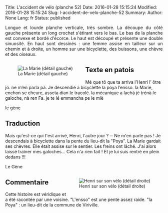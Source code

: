 Title: L'accident de vélo (planche 52)
Date: 2016-01-28 15:15:24
Modified: 2016-01-28 15:15:24
Slug: l-accident-de-velo-planche-52
Summary: 
Author: None
Lang: fr
Status: published

<p style="text-align:justify;">Longue et lourde planche verticale, très sombre. La découpe du côté gauche présente un long crochet s'étirant vers le bas. Le bas de la planche est convexe et bordé d'écorce. Le haut est découpé et présente une double sinuosité. En haut sont dessinés : une femme assise en tailleur sur un chemin et à droite, un homme sur une bicyclette, des buissons, une chèvre et des oiseaux.</p>

<figure class="image-block" style="float: left;">
  <img alt="La Marie (détail gauche)" src="{static}/images/planche_52_dessin_marie.png">
  <figcaption style="max-width: 316px">La Marie (détail gauche)</figcaption>
</figure>

<figure class="image-block" style="float: right;">
  <img alt="" src="{static}/images/planche_52.png">
  <figcaption style="max-width: 149px"></figcaption>
</figure>


## Texte en patois
Mé que tô que ta arriva l’Henri l’ ôtre jo.    ne m’en parla pà. Je descendié a bicyclette la poya l’ensso. la  Marie, enchon se cheure, asseta dian le tracolé. la mécanique a lachà jé trénà le galoche, nà ren Fa. je  te lé emmancha pe le miè

le gène

## Traduction
Mais qu'est-ce qui t'est arrivé, Henri, l'autre jour ?
─  Ne m'en parle pas ! Je descendais à bicyclette dans la pente du lieu-dit la "Poya".
 La Marie gardait ses chèvres. Elle était assise sur le sentier. Les freins ont lâché. J'ai alors laissé traîner mes galoches... Cela n'a rien fait ! Et je lui suis rentré en plein dedans !!!

Le Gène



<figure class="image-block" style="float: right;">
  <img alt="Henri sur son vélo (détail droite)" src="{static}/images/planche_52_dessin_henri.png">
  <figcaption style="max-width: 335px">Henri sur son vélo (détail droite)</figcaption>
</figure>



## Commentaire
Cette histoire est véridique et a été racontée par une voisine.
"L'ensso" est une pente assez raide.
"la Poya" : un lieu-dit de la commune de Viriville.
